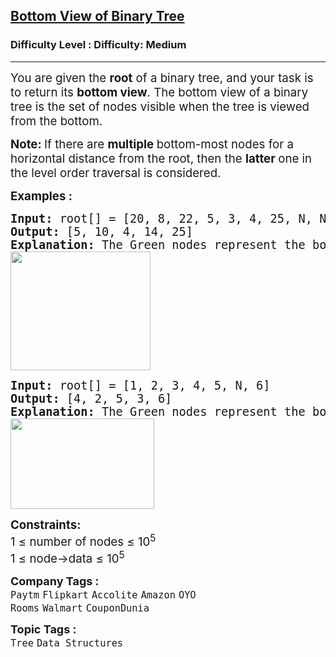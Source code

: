 <h2><a href="https://www.geeksforgeeks.org/problems/bottom-view-of-binary-tree/1">Bottom View of Binary Tree</a></h2><h3>Difficulty Level : Difficulty: Medium</h3><hr><div class="problems_problem_content__Xm_eO"><p><span style="font-size: 18.6667px;">You are given the <strong>root</strong> of a binary tree, and your task is to return its <strong>bottom view</strong>.&nbsp;The bottom view of a binary tree is the set of nodes visible when the tree is viewed from the bottom.</span></p>
<p><span style="font-size: 14pt;"><strong>Note: </strong>If there are <strong>multiple </strong>bottom-most nodes for a horizontal distance from the root, then the <strong>latter </strong>one in the level order traversal is considered.</span></p>
<p><span style="font-size: 14pt;"><strong>Examples :</strong></span></p>
<pre><span style="font-size: 14pt;"><strong>Input: </strong>root[] = [20, 8, 22, 5, 3, 4, 25, N, N, 10, 14]<br><strong>Output: </strong>[5, 10, 4, 14, 25]<br></span><span style="font-size: 14pt;"><strong style="font-size: 14pt;">Explanation: </strong><span style="font-size: 18.6667px;">The Green nodes represent the bottom view of below binary tree.</span><span style="font-size: 14pt;"><br><img src="https://media.geeksforgeeks.org/img-practice/prod/addEditProblem/912663/Web/Other/blobid1_1759137227.webp" width="224" height="190"><br></span></span></pre>
<pre><span style="font-size: 14pt;"><strong style="font-size: 14pt;">Input: </strong><span style="font-size: 14pt;">root[] = [1, 2, 3, 4, 5, N, 6]<br></span><strong style="font-size: 14pt;">Output: </strong><span style="font-size: 14pt;">[4, 2, 5, 3, 6]<br></span><strong style="font-size: 14pt;">Explanation: </strong><span style="font-size: 18.6667px;">The Green nodes represent the bottom view of below binary tree.</span><span style="font-size: 14pt;"><br><img src="https://media.geeksforgeeks.org/img-practice/prod/addEditProblem/912663/Web/Other/blobid2_1759137411.webp" width="230" height="145"><br></span></span></pre>
<p><span style="font-size: 14pt;"><strong>Constraints:</strong><br>1 ≤ number of nodes ≤ 10<sup>5</sup><br>1 ≤ node-&gt;data ≤ 10<sup>5</sup></span></p></div><p><span style=font-size:18px><strong>Company Tags : </strong><br><code>Paytm</code>&nbsp;<code>Flipkart</code>&nbsp;<code>Accolite</code>&nbsp;<code>Amazon</code>&nbsp;<code>OYO Rooms</code>&nbsp;<code>Walmart</code>&nbsp;<code>CouponDunia</code>&nbsp;<br><p><span style=font-size:18px><strong>Topic Tags : </strong><br><code>Tree</code>&nbsp;<code>Data Structures</code>&nbsp;